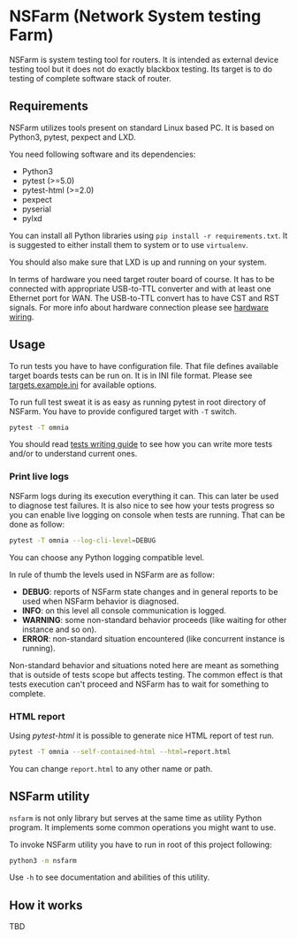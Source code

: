 NSFarm (Network System testing Farm)
====================================
NSFarm is system testing tool for routers. It is intended as external device
testing tool but it does not do exactly blackbox testing. Its target is to do
testing of complete software stack of router.


Requirements
------------
NSFarm utilizes tools present on standard Linux based PC. It is based on Python3,
pytest, pexpect and LXD.

You need following software and its dependencies:
* Python3
* pytest (>=5.0)
* pytest-html (>=2.0)
* pexpect
* pyserial
* pylxd

You can install all Python libraries using `pip install -r requirements.txt`. It
is suggested to either install them to system or to use `virtualenv`.

You should also make sure that LXD is up and running on your system.

In terms of hardware you need target router board of course. It has to be
connected with appropriate USB-to-TTL converter and with at least one Ethernet
port for WAN. The USB-to-TTL convert has to have CST and RST signals. For more
info about hardware connection please see [hardware wiring](HARDWARE_WIRING.md).


Usage
-----
To run tests you have to have configuration file. That file defines available
target boards tests can be run on. It is in INI file format. Please see
[targets.example.ini](targets.example.ini) for available options.

To run full test sweat it is as easy as running pytest in root directory of
NSFarm. You have to provide configured target with `-T` switch.
```sh
pytest -T omnia
```

You should read [tests writing guide](TESTS_WRITING.md) to see how you can write
more tests and/or to understand current ones.

### Print live logs
NSFarm logs during its execution everything it can. This can later be used to
diagnose test failures. It is also nice to see how your tests progress so you can
enable live logging on console when tests are running. That can be done as follow:
```sh
pytest -T omnia --log-cli-level=DEBUG
```
You can choose any Python logging compatible level.

In rule of thumb the levels used in NSFarm are as follow:
* __DEBUG__: reports of NSFarm state changes and in general reports to be used
  when NSFarm behavior is diagnosed.
* __INFO__: on this level all console communication is logged.
* __WARNING__: some non-standard behavior proceeds (like waiting for other
  instance and so on).
* __ERROR__: non-standard situation encountered (like concurrent instance is
  running).

Non-standard behavior and situations noted here are meant as something that is
outside of tests scope but affects testing. The common effect is that tests
execution can't proceed and NSFarm has to wait for something to complete.

### HTML report
Using _pytest-html_ it is possible to generate nice HTML report of test run.
```sh
pytest -T omnia --self-contained-html --html=report.html
```
You can change `report.html` to any other name or path.


NSFarm utility
--------------
`nsfarm` is not only library but serves at the same time as utility Python
program. It implements some common operations you might want to use.

To invoke NSFarm utility you have to run in root of this project following:
```sh
python3 -m nsfarm
```

Use `-h` to see documentation and abilities of this utility.


How it works
------------
TBD
